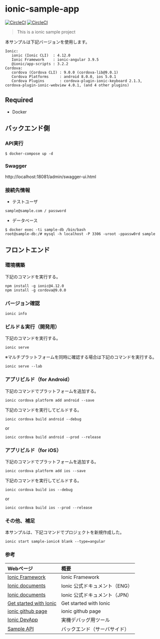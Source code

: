 # ionic-sample-app

[![CircleCI](https://circleci.com/gh/orinbou/sample-ionic.svg?style=shield)](https://circleci.com/gh/orinbou/sample-ionic)
[![CircleCI](https://circleci.com/gh/orinbou/sample-ionic.svg?style=svg)](https://circleci.com/gh/orinbou/sample-ionic)

> This is a ionic sample project

本サンプルは下記バージョンを使用します。
```
Ionic:
   ionic (Ionic CLI)  : 4.12.0
   Ionic Framework    : ionic-angular 3.9.5
   @ionic/app-scripts : 3.2.2
Cordova:
   cordova (Cordova CLI) : 9.0.0 (cordova-lib@9.0.1)
   Cordova Platforms     : android 8.0.0, ios 5.0.1
   Cordova Plugins       : cordova-plugin-ionic-keyboard 2.1.3, cordova-plugin-ionic-webview 4.0.1, (and 4 other plugins)
```

## Required
* Docker

## バックエンド側

### API実行
```
$ docker-compose up -d
```

### Swagger
http://localhost:18081/admin/swagger-ui.html

### 接続先情報
* テストユーザ
```
sample@sample.com / password
```
* データベース
```
$ docker exec -ti sample-db /bin/bash
root@sample-db:/# mysql -h localhost -P 3306 -uroot -ppassw0rd sample
```

## フロントエンド

### 環境構築
下記のコマンドを実行する。
```
npm install -g ionic@4.12.0
npm install -g cordova@9.0.0
```
### バージョン確認
```
ionic info
```
### ビルド＆実行（開発用）
下記のコマンドを実行する。
```
ionic serve
```
※マルチプラットフォームを同時に確認する場合は下記のコマンドを実行する。
```
ionic serve --lab
```
### アプリビルド（for Android）
下記のコマンドでプラットフォームを追加する。
```
ionic cordova platform add android --save
```
下記のコマンドを実行してビルドする。
```
ionic cordova build android --debug
```
or
```
ionic cordova build android --prod --release
```
### アプリビルド（for iOS）
下記のコマンドでプラットフォームを追加する。
```
ionic cordova platform add ios --save
```
下記のコマンドを実行してビルドする。
```
ionic cordova build ios --debug
```
or
```
ionic cordova build ios --prod --release
```
### その他、補足
本サンプルは、下記コマンドでプロジェクトを新規作成した。
```
ionic start sample-ionic4 blank --type=angular
```

### 参考
| Webページ | 概要 |
| :-------- | :-- |
| [Ionic Framework](https://ionicframework.com/) | Ionic Framework |
| [Ionic documents](https://ionicframework.com/docs) | Ionic 公式ドキュメント（ENG） |
| [Ionic documents](https://ionicframework.jp/docs/) | Ionic 公式ドキュメント（JPN） |
| [Get started with Ionic](https://ionicframework.com/getting-started/) | Get started with Ionic |
| [ionic github page](https://github.com/ionic-team/ionic) | ionic github page |
| [Ionic DevApp](https://ionicframework.com/docs/building/running#ionic-devapp) | 実機デバッグ用ツール |
| [Sample API](https://github.com/orinbou/sample-api) | バックエンド（サーバサイド） |
